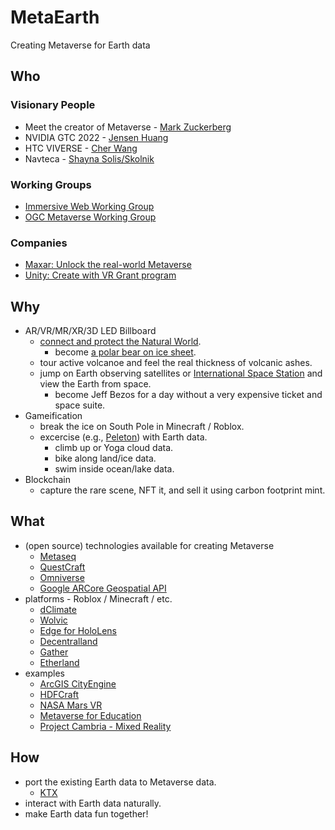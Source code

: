 # MetaEarth

Creating Metaverse for Earth data

## Who
### Visionary People
* Meet the creator of Metaverse - [Mark Zuckerberg](https://www.youtube.com/watch?v=gElfIo6uw4g)
* NVIDIA GTC 2022 - [Jensen Huang](https://www.youtube.com/watch?v=39ubNuxnrK8)
* HTC VIVERSE - [Cher Wang](https://youtu.be/0DylYVxgyOM)
* Navteca - [Shayna Solis/Skolnik](https://www.youtube.com/watch?v=Ef8j6hYbnFE)

### Working Groups
* [Immersive Web Working Group](https://www.w3.org/immersive-web/)
* [OGC Metaverse Working Group](https://www.ogc.org/standards/requests/249)

### Companies
* [Maxar: Unlock the real-world Metaverse](https://www.youtube.com/watch?v=yoXU5OWB08M) 
* [Unity: Create with VR Grant program](https://unity.com/grants/create-with-vr)

## Why
* AR/VR/MR/XR/3D LED Billboard
  * [connect and protect the Natural World](https://ssir.org/articles/entry/using_the_metaverse_to_connect_and_protect_the_natural_world).
    * become [a polar bear on ice sheet](https://www.youtube.com/watch?v=0nUA9aq5Gpk).
  * tour active volcanoe and feel the real thickness of volcanic ashes.
  * jump on Earth observing satellites or [International Space Station](https://www.oculus.com/experiences/quest/3006696236087408) and view the Earth from space.
    * become Jeff Bezos for a day without a very expensive ticket and space suite.
* Gameification
  * break the ice on South Pole in Minecraft / Roblox.
  * excercise (e.g., [Peleton](https://www.onepeloton.com/bike/lanebreak)) with Earth data.
    * climb up or Yoga cloud data.
    * bike along land/ice data.
    * swim inside ocean/lake data.
* Blockchain
  * capture the rare scene, NFT it, and sell it using carbon footprint mint.

## What
* (open source) technologies available for creating Metaverse
  * [Metaseq](https://github.com/facebookresearch/metaseq)
  * [QuestCraft](https://github.com/QuestCraftPlusPlus/QuestCraft)
  * [Omniverse](https://www.nvidia.com/en-us/omniverse/)
  * [Google ARCore Geospatial API](https://developers.google.com/ar/develop/geospatial)
* platforms - Roblox / Minecraft / etc.
  * [dClimate](https://www.dclimate.net/)
  * [Wolvic](https://wolvic.com/)
  * [Edge for HoloLens](https://docs.microsoft.com/en-us/hololens/hololens-new-edge)
  * [Decentralland](https://decentraland.org/)
  * [Gather](https://www.gather.town/socials)
  * [Etherland](https://etherland.world/marketplace/)
* examples
  * [ArcGIS CityEngine](https://www.esri.com/en-us/arcgis/products/arcgis-cityengine/overview) 
  * [HDFCraft](http://hyoklee.github.io/HDFCRAFT/)
  * [NASA Mars VR](https://accessmars.withgoogle.com/)
  * [Metaverse for Education](https://www.youtube.com/watch?v=ZTp5mK3sLRc)
  * [Project Cambria - Mixed Reality](https://www.youtube.com/watch?v=tgJ7m0Phd64)

## How
* port the existing Earth data to Metaverse data.
  * [KTX](https://www.khronos.org/ktx/) 
* interact with Earth data naturally.
* make Earth data fun together!
